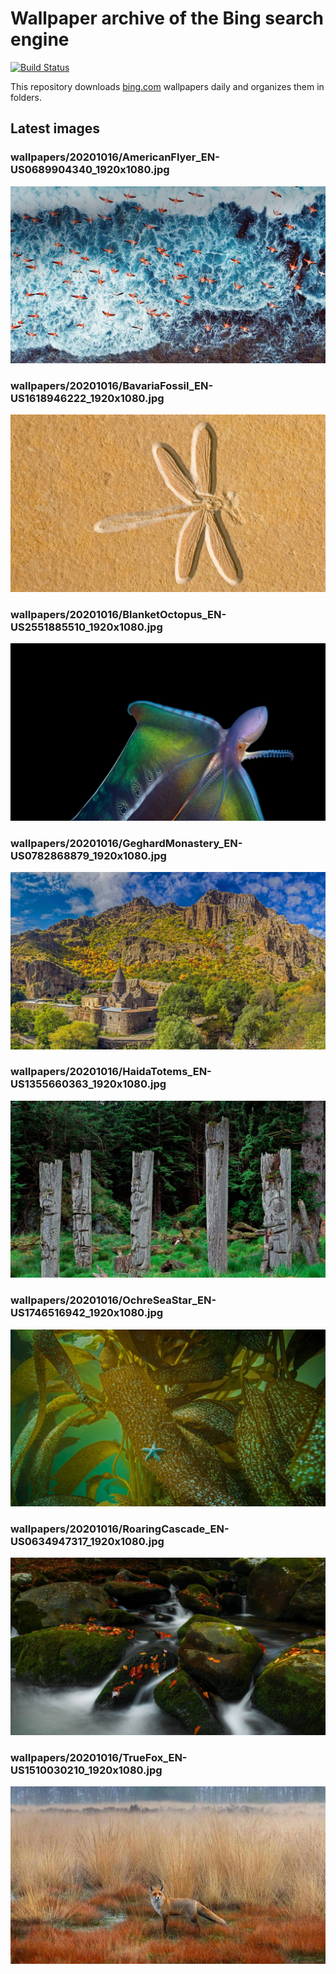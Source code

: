 # Wallpaper archive of the Bing search engine

[![Build Status](https://travis-ci.org/kijart/bing-daily-images-dl.svg?branch=wallpapers)](https://travis-ci.org/kijart/bing-daily-images-dl)

This repository downloads [bing.com](https://www.bing.com) wallpapers daily and organizes them in folders.

## Latest images

<!-- Wallpapers -->

### wallpapers/20201016/AmericanFlyer_EN-US0689904340_1920x1080.jpg

![wallpapers/20201016/AmericanFlyer_EN-US0689904340_1920x1080.jpg](wallpapers/20201016/AmericanFlyer_EN-US0689904340_1920x1080.jpg)

### wallpapers/20201016/BavariaFossil_EN-US1618946222_1920x1080.jpg

![wallpapers/20201016/BavariaFossil_EN-US1618946222_1920x1080.jpg](wallpapers/20201016/BavariaFossil_EN-US1618946222_1920x1080.jpg)

### wallpapers/20201016/BlanketOctopus_EN-US2551885510_1920x1080.jpg

![wallpapers/20201016/BlanketOctopus_EN-US2551885510_1920x1080.jpg](wallpapers/20201016/BlanketOctopus_EN-US2551885510_1920x1080.jpg)

### wallpapers/20201016/GeghardMonastery_EN-US0782868879_1920x1080.jpg

![wallpapers/20201016/GeghardMonastery_EN-US0782868879_1920x1080.jpg](wallpapers/20201016/GeghardMonastery_EN-US0782868879_1920x1080.jpg)

### wallpapers/20201016/HaidaTotems_EN-US1355660363_1920x1080.jpg

![wallpapers/20201016/HaidaTotems_EN-US1355660363_1920x1080.jpg](wallpapers/20201016/HaidaTotems_EN-US1355660363_1920x1080.jpg)

### wallpapers/20201016/OchreSeaStar_EN-US1746516942_1920x1080.jpg

![wallpapers/20201016/OchreSeaStar_EN-US1746516942_1920x1080.jpg](wallpapers/20201016/OchreSeaStar_EN-US1746516942_1920x1080.jpg)

### wallpapers/20201016/RoaringCascade_EN-US0634947317_1920x1080.jpg

![wallpapers/20201016/RoaringCascade_EN-US0634947317_1920x1080.jpg](wallpapers/20201016/RoaringCascade_EN-US0634947317_1920x1080.jpg)

### wallpapers/20201016/TrueFox_EN-US1510030210_1920x1080.jpg

![wallpapers/20201016/TrueFox_EN-US1510030210_1920x1080.jpg](wallpapers/20201016/TrueFox_EN-US1510030210_1920x1080.jpg)


